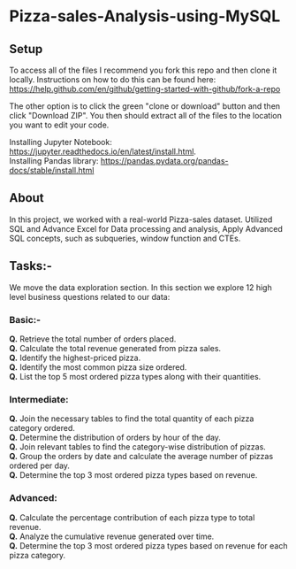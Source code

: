 
# Pizza-sales-Analysis-using-MySQL

## Setup
To access all of the files I recommend you fork this repo and then clone it locally. Instructions on how to do this can be found here: https://help.github.com/en/github/getting-started-with-github/fork-a-repo

The other option is to click the green "clone or download" button and then click "Download ZIP". You then should extract all of the files to the location you want to edit your code.

Installing Jupyter Notebook: https://jupyter.readthedocs.io/en/latest/install.html.  
Installing Pandas library: https://pandas.pydata.org/pandas-docs/stable/install.html

## About
In this project, we worked with a real-world Pizza-sales dataset.
Utilized SQL and Advance Excel for Data processing and analysis, Apply Advanced SQL concepts, such as subqueries, window function and CTEs.







## Tasks:-
We move the data exploration section. In this section we explore 12 high level business questions related to our data:

### Basic:-
**Q.** Retrieve the total number of orders placed.  
**Q.** Calculate the total revenue generated from pizza sales.  
**Q.** Identify the highest-priced pizza.  
**Q.** Identify the most common pizza size ordered.  
**Q.** List the top 5 most ordered pizza types along with their quantities.


### Intermediate:
**Q.** Join the necessary tables to find the total quantity of each pizza category ordered.  
**Q.** Determine the distribution of orders by hour of the day.  
**Q.** Join relevant tables to find the category-wise distribution of pizzas.  
**Q.** Group the orders by date and calculate the average number of pizzas ordered per day.  
**Q.** Determine the top 3 most ordered pizza types based on revenue.

### Advanced:
**Q.** Calculate the percentage contribution of each pizza type to total revenue.  
**Q.** Analyze the cumulative revenue generated over time.  
**Q.** Determine the top 3 most ordered pizza types based on revenue for each pizza category.

